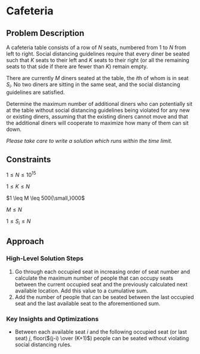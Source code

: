 # Cafeteria

## Problem Description

A cafeteria table consists of a row of $N$ seats, numbered from $1$ to $N$ from left to right. Social distancing guidelines require that every diner be seated such that $K$ seats to their left and $K$ seats to their right (or all the remaining seats to that side if there are fewer than $K$) remain empty.

There are currently $M$ diners seated at the table, the $i\text{th}$ of whom is in seat $S_i$. No two diners are sitting in the same seat, and the social distancing guidelines are satisfied.

Determine the maximum number of additional diners who can potentially sit at the table without social distancing guidelines being violated for any new or existing diners, assuming that the existing diners cannot move and that the additional diners will cooperate to maximize how many of them can sit down.

*Please take care to write a solution which runs within the time limit.*

## Constraints

$1 \leq N \leq 10^{15}$
 
$1 \leq K \leq N$

$1 \leq M \leq 500{\small,}000$

$M \leq N$

$1 \leq S_i \leq N$

## Approach

### High-Level Solution Steps

1. Go through each occupied seat in increasing order of seat number and calculate the maximum number of people that can occupy seats between the current occupied seat and the previously calculated next available location. Add this value to a cumulative sum.
2. Add the number of people that can be seated between the last occupied seat and the last available seat to the aforementioned sum.

### Key Insights and Optimizations

- Between each available seat $i$ and the following occupied seat (or last seat) $j$, floor($(j-i) \over (K+1)$) people can be seated without violating social distancing rules. 